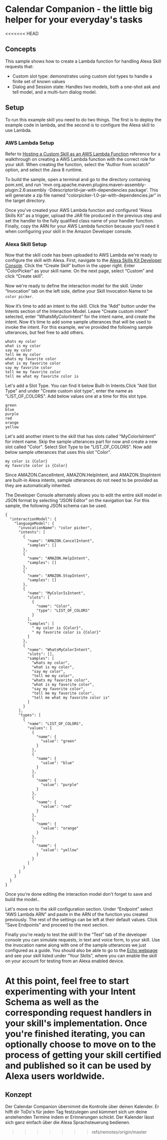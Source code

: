 ﻿# Calendar Companion - the little big helper for your everyday's tasks

<<<<<<< HEAD
## Concepts
This sample shows how to create a Lambda function for handling Alexa Skill requests that:

- Custom slot type: demonstrates using custom slot types to handle a finite set of known values
- Dialog and Session state: Handles two models, both a one-shot ask and tell model, and a multi-turn dialog model.

## Setup
To run this example skill you need to do two things. The first is to deploy the example code in lambda, and the second is to configure the Alexa skill to use Lambda.

### AWS Lambda Setup
Refer to [Hosting a Custom Skill as an AWS Lambda Function](https://developer.amazon.com/docs/custom-skills/host-a-custom-skill-as-an-aws-lambda-function.html) reference for a walkthrough on creating a AWS Lambda function with the correct role for your skill. When creating the function, select the “Author from scratch” option, and select the Java 8 runtime. 

To build the sample, open a terminal and go to the directory containing pom.xml, and run 'mvn org.apache.maven.plugins:maven-assembly-plugin:2.6:assembly -DdescriptorId=jar-with-dependencies package'. This will generate a zip file named "colorpicker-1.0-jar-with-dependencies.jar" in the target directory.

Once you've created your AWS Lambda function and configured “Alexa Skills Kit” as a trigger, upload the JAR file produced in the previous step and set the handler to the fully qualified class name of your handler function. Finally, copy the ARN for your AWS Lambda function because you’ll need it when configuring your skill in the Amazon Developer console.

### Alexa Skill Setup
Now that the skill code has been uploaded to AWS Lambda we're ready to configure the skill with Alexa. First, navigate to the [Alexa Skills Kit Developer Console](https://developer.amazon.com/alexa/console/ask). Click the “Create Skill” button in the upper right. Enter “ColorPicker” as your skill name. On the next page,  select “Custom” and click “Create skill”.
 
Now we're ready to define the interaction model for the skill. Under “Invocation” tab on the left side, define your Skill Invocation Name to be `color picker`. 
 
Now it’s time to add an intent to the skill. Click the “Add” button under the Intents section of the Interaction Model. Leave “Create custom intent” selected, enter “WhatsMyColorIntent” for the intent name, and create the intent. Now it’s time to add some sample utterances that will be used to invoke the intent. For this example, we’ve provided the following sample utterances, but feel free to add others. 

```
whats my color
what is my color
say my color
tell me my color
whats my favorite color
what is my favorite color
say my favorite color
tell me my favorite color
tell me what my favorite color is
```
Let's add a Slot Type. You can find it below Built-In Intents.Click "Add Slot Type" and under "Create custom slot type", enter the name as "LIST\_OF\_COLORS". Add below values one at a time for this slot type.

```
green
blue
purple
red
orange
yellow
```

Let's add another intent to the skill that has slots called "MyColorIsIntent" for intent name. Skip the sample utterances part for now and create a new slot called "Color". Select Slot Type to be "LIST\_OF\_COLORS".
Now add below sample utterances that uses this slot "Color".

```
my color is {Color}
my favorite color is {Color}
```

Since AMAZON.CancelIntent, AMAZON.HelpIntent, and AMAZON.StopIntent are built-in Alexa intents, sample utterances do not need to be provided as they are automatically inherited.

The Developer Console alternately allows you to edit the entire skill model in JSON format by selecting “JSON Editor” on the navigation bar. For this sample, the following JSON schema can be used.

```
{
  "interactionModel": {
    "languageModel": {
      "invocationName": "color picker",
      "intents": [
        {
          "name": "AMAZON.CancelIntent",
          "samples": []
        },
        {
          "name": "AMAZON.HelpIntent",
          "samples": []
        },
        {
          "name": "AMAZON.StopIntent",
          "samples": []
        },
        {
          "name": "MyColorIsIntent",
          "slots": [
            {
              "name": "Color",
              "type": "LIST_OF_COLORS"
            }
          ],
          "samples": [
            " my color is {Color}",
            " my favorite color is {Color}"
          ]
        },
        {
          "name": "WhatsMyColorIntent",
          "slots": [],
          "samples": [
            "whats my color",
            "what is my color",
            "say my color",
            "tell me my color",
            "whats my favorite color",
            "what is my favorite color",
            "say my favorite color",
            "tell me my favorite color",
            "tell me what my favorite color is"
          ]
        }
      ],
      "types": [
        {
          "name": "LIST_OF_COLORS",
          "values": [
            {
              "name": {
                "value": "green"
              }
            },
            {
              "name": {
                "value": "blue"
              }
            },
            {
              "name": {
                "value": "purple"
              }
            },
            {
              "name": {
                "value": "red"
              }
            },
            {
              "name": {
                "value": "orange"
              }
            },
            {
              "name": {
                "value": "yellow"
              }
            }
          ]
        }
      ]
    }
  }
}
```

Once you’re done editing the interaction model don't forget to save and build the model..
 
Let's move on to the skill configuration section. Under “Endpoint” select “AWS Lambda ARN” and paste in the ARN of the function you created previously. The rest of the settings can be left at their default values. Click “Save Endpoints” and proceed to the next section.
 
Finally you're ready to test the skill! In the “Test” tab of the developer console you can simulate requests, in text and voice form, to your skill. Use the invocation name along with one of the sample utterances we just configured as a guide. You should also be able to go to the [Echo webpage](http://echo.amazon.com/#skills) and see your skill listed under “Your Skills”, where you can enable the skill on your account for testing from an Alexa enabled device.
 
At this point, feel free to start experimenting with your Intent Schema as well as the corresponding request handlers in your skill's implementation. Once you're finished iterating, you can optionally choose to move on to the process of getting your skill certified and published so it can be used by Alexa users worldwide.
=======
## Konzept
Der Calendar Companion übernimmt die Kontrolle über deinen Kalender. Er hilft dir ToDo's für jeden Tag festzulegen und kümmert sich um deine anstehenden Termine indem er Erinnerungen schickt. Der Kalender lässt sich ganz einfach über die Alexa Sprachsteuerung bedienen. 
>>>>>>> refs/remotes/origin/master
